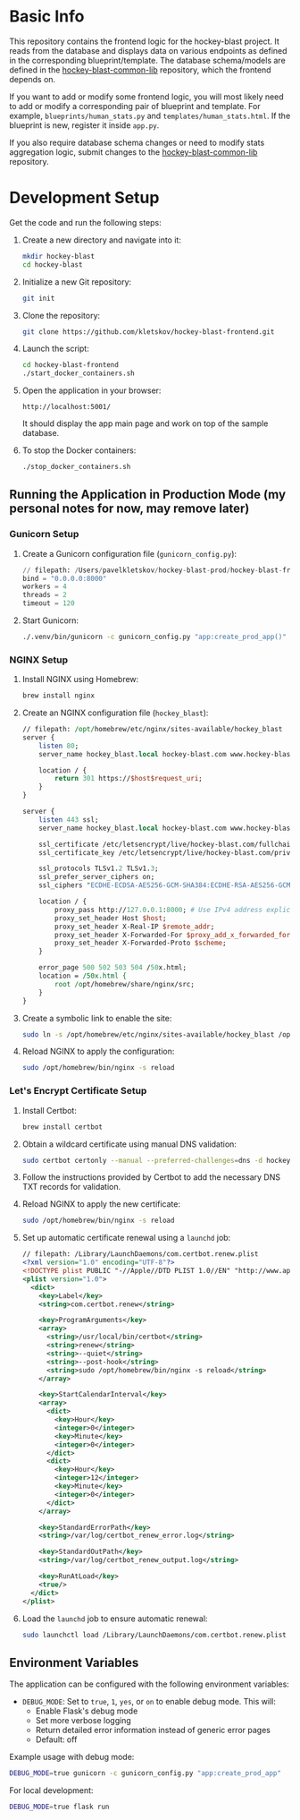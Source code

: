 # Basic Info

This repository contains the frontend logic for the hockey-blast project. It reads from the database and displays data on various endpoints as defined in the corresponding blueprint/template. The database schema/models are defined in the [hockey-blast-common-lib](https://github.com/kletskov/hockey-blast-common-lib.git) repository, which the frontend depends on.

If you want to add or modify some frontend logic, you will most likely need to add or modify a corresponding pair of blueprint and template. For example, `blueprints/human_stats.py` and `templates/human_stats.html`. If the blueprint is new, register it inside `app.py`.

If you also require database schema changes or need to modify stats aggregation logic, submit changes to the [hockey-blast-common-lib](https://github.com/kletskov/hockey-blast-common-lib.git) repository.

# Development Setup

Get the code and run the following steps:

1. Create a new directory and navigate into it:
    ```bash
    mkdir hockey-blast
    cd hockey-blast
    ```

2. Initialize a new Git repository:
    ```bash
    git init
    ```

3. Clone the repository:
    ```bash
    git clone https://github.com/kletskov/hockey-blast-frontend.git 
    ```

4. Launch the script:
    ```bash
    cd hockey-blast-frontend
    ./start_docker_containers.sh
    ```

5. Open the application in your browser:
    ```
    http://localhost:5001/
    ```
    It should display the app main page and work on top of the sample database.

6. To stop the Docker containers:
    ```bash
    ./stop_docker_containers.sh
    ```

## Running the Application in Production Mode (my personal notes for now, may remove later)

### Gunicorn Setup

1. Create a Gunicorn configuration file (`gunicorn_config.py`):
    ```python
    // filepath: /Users/pavelkletskov/hockey-blast-prod/hockey-blast-frontend/gunicorn_config.py
    bind = "0.0.0.0:8000"
    workers = 4
    threads = 2
    timeout = 120
    ```

2. Start Gunicorn:
    ```bash
    ./.venv/bin/gunicorn -c gunicorn_config.py "app:create_prod_app()"
    ```

### NGINX Setup

1. Install NGINX using Homebrew:
    ```bash
    brew install nginx
    ```

2. Create an NGINX configuration file (`hockey_blast`):
    ```perl
    // filepath: /opt/homebrew/etc/nginx/sites-available/hockey_blast
    server {
        listen 80;
        server_name hockey_blast.local hockey-blast.com www.hockey-blast.com;

        location / {
            return 301 https://$host$request_uri;
        }
    }

    server {
        listen 443 ssl;
        server_name hockey_blast.local hockey-blast.com www.hockey-blast.com;

        ssl_certificate /etc/letsencrypt/live/hockey-blast.com/fullchain.pem;
        ssl_certificate_key /etc/letsencrypt/live/hockey-blast.com/privkey.pem;

        ssl_protocols TLSv1.2 TLSv1.3;
        ssl_prefer_server_ciphers on;
        ssl_ciphers "ECDHE-ECDSA-AES256-GCM-SHA384:ECDHE-RSA-AES256-GCM-SHA384:ECDHE-ECDSA-CHACHA20-POLY1305:ECDHE-RSA-CHACHA20-POLY1305:ECDHE-ECDSA-AES128-GCM-SHA256:ECDHE-RSA-AES128-GCM-SHA256";

        location / {
            proxy_pass http://127.0.0.1:8000; # Use IPv4 address explicitly
            proxy_set_header Host $host;
            proxy_set_header X-Real-IP $remote_addr;
            proxy_set_header X-Forwarded-For $proxy_add_x_forwarded_for;
            proxy_set_header X-Forwarded-Proto $scheme;
        }

        error_page 500 502 503 504 /50x.html;
        location = /50x.html {
            root /opt/homebrew/share/nginx/src;
        }
    }
    ```

3. Create a symbolic link to enable the site:
    ```bash
    sudo ln -s /opt/homebrew/etc/nginx/sites-available/hockey_blast /opt/homebrew/etc/nginx/sites-enabled/
    ```

4. Reload NGINX to apply the configuration:
    ```bash
    sudo /opt/homebrew/bin/nginx -s reload
    ```

### Let's Encrypt Certificate Setup

1. Install Certbot:
    ```bash
    brew install certbot
    ```

2. Obtain a wildcard certificate using manual DNS validation:
    ```bash
    sudo certbot certonly --manual --preferred-challenges=dns -d hockey-blast.com -d "*.hockey-blast.com"
    ```

3. Follow the instructions provided by Certbot to add the necessary DNS TXT records for validation.

4. Reload NGINX to apply the new certificate:
    ```bash
    sudo /opt/homebrew/bin/nginx -s reload
    ```

5. Set up automatic certificate renewal using a `launchd` job:
    ```xml
    // filepath: /Library/LaunchDaemons/com.certbot.renew.plist
    <?xml version="1.0" encoding="UTF-8"?>
    <!DOCTYPE plist PUBLIC "-//Apple//DTD PLIST 1.0//EN" "http://www.apple.com/DTDs/PropertyList-1.0.dtd">
    <plist version="1.0">
      <dict>
        <key>Label</key>
        <string>com.certbot.renew</string>

        <key>ProgramArguments</key>
        <array>
          <string>/usr/local/bin/certbot</string>
          <string>renew</string>
          <string>--quiet</string>
          <string>--post-hook</string>
          <string>sudo /opt/homebrew/bin/nginx -s reload</string>
        </array>

        <key>StartCalendarInterval</key>
        <array>
          <dict>
            <key>Hour</key>
            <integer>0</integer>
            <key>Minute</key>
            <integer>0</integer>
          </dict>
          <dict>
            <key>Hour</key>
            <integer>12</integer>
            <key>Minute</key>
            <integer>0</integer>
          </dict>
        </array>

        <key>StandardErrorPath</key>
        <string>/var/log/certbot_renew_error.log</string>

        <key>StandardOutPath</key>
        <string>/var/log/certbot_renew_output.log</string>

        <key>RunAtLoad</key>
        <true/>
      </dict>
    </plist>
    ```

6. Load the `launchd` job to ensure automatic renewal:
    ```bash
    sudo launchctl load /Library/LaunchDaemons/com.certbot.renew.plist
    ```

## Environment Variables

The application can be configured with the following environment variables:

- `DEBUG_MODE`: Set to `true`, `1`, `yes`, or `on` to enable debug mode. This will:
  - Enable Flask's debug mode
  - Set more verbose logging
  - Return detailed error information instead of generic error pages
  - Default: off

Example usage with debug mode:

```bash
DEBUG_MODE=true gunicorn -c gunicorn_config.py "app:create_prod_app"
```

For local development:

```bash
DEBUG_MODE=true flask run
```